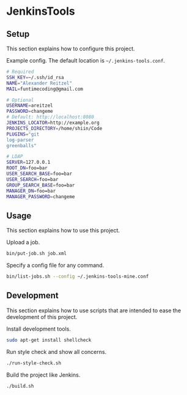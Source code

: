 # JenkinsTools

## Setup

This section explains how to configure this project.

Example config. The default location is `~/.jenkins-tools.conf`.

```sh
# Required
SSH_KEY=~/.ssh/id_rsa
NAME="Alexander Reitzel"
MAIL=funtimecoding@gmail.com

# Optional
USERNAME=areitzel
PASSWORD=changeme
# Default: http://localhost:8080
JENKINS_LOCATOR=http://example.org
PROJECTS_DIRECTORY=/home/shiin/Code
PLUGINS="git
log-parser
greenballs"

# LDAP
SERVER=127.0.0.1
ROOT_DN=foo=bar
USER_SEARCH_BASE=foo=bar
USER_SEARCH=foo=bar
GROUP_SEARCH_BASE=foo=bar
MANAGER_DN=foo=bar
MANAGER_PASSWORD=changeme
```


## Usage

This section explains how to use this project.

Upload a job.

```sh
bin/put-job.sh job.xml
```

Specify a config file for any command.

```sh
bin/list-jobs.sh --config ~/.jenkins-tools-mine.conf
```


## Development

This section explains how to use scripts that are intended to ease the development of this project.

Install development tools.

```sh
sudo apt-get install shellcheck
```

Run style check and show all concerns.

```sh
./run-style-check.sh
```

Build the project like Jenkins.

```sh
./build.sh
```
